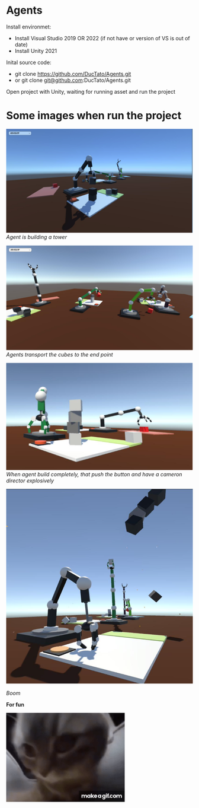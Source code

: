 # Agents
 
Install environmet: 
- Install Visual Studio 2019 OR 2022 (if not have or version of VS is out of date)
- Install Unity 2021 

Inital source code:
- git clone https://github.com/DucTato/Agents.git 
- or git clone git@github.com:DucTato/Agents.git

Open project with Unity, waiting for running asset and run the project

# Some images when run the project

![Pic 1](./md_image/pic_1.png)
_Agent is building a tower_

![Pic 3](./md_image/pic_3.png)
_Agents transport the cubes to the end point_

![Pic 4](./md_image/pic_4.png)
_When agent build completely, that push the button and have a cameron director explosively_

![Pic 5](./md_image/pic_5.png)
        
_Boom_

**For fun**

![For fun](./md_image/cat_chippi.gif)
